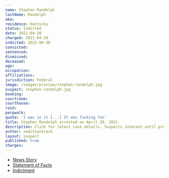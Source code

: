 ```yaml
---
name: Stephen Randolph
lastName: Randolph
aka:
residence: Kentucky
status: Indicted
date: 2021-04-20
charged: 2021-04-20
indicted: 2021-04-30
convicted: 
sentenced: 
dismissed: 
deceased:
age:
occupation:
affiliations:
jurisdiction: Federal
image: /images/preview/stephen-randolph.jpg
suspect: stephen-randolph.jpg
booking:
courtroom:
courthouse:
raid:
perpwalk:
quote: 'I was in it [...] It was fucking fun'
title: Stephen Randolph arrested on April 20, 2021
description: Click for latest case details. Suspects innocent until proven guilty.
author: seditiontrack
layout: suspect
published: true
charges:
---
```

- [News Story](https://www.huffpost.com/entry/facial-recognition-capitol-defendants_n_607f34c0e4b0df3610c17614)
- [Statement of Facts](https://www.justice.gov/usao-dc/case-multi-defendant/file/1388841/download)
- [Indictment](https://www.justice.gov/usao-dc/case-multi-defendant/file/1390826/download)

